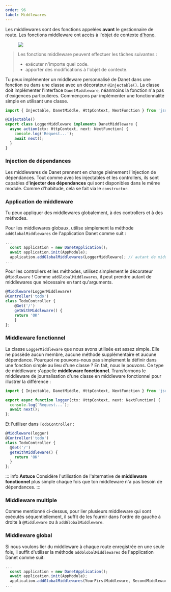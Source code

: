 ```yaml
---
order: 96
label: Middlewares
---
```

Les middlewares sont des fonctions appelées **avant** le gestionnaire de route. Les fonctions middleware ont accès à l'objet de contexte [d'hono](https://hono.dev/api/context).

<figure><img src="https://docs.nestjs.com/assets/Middlewares_1.png" /></figure>

<blockquote class="external">
  Les fonctions middleware peuvent effectuer les tâches suivantes :
  <ul>
    <li>exécuter n'importe quel code.</li>
    <li>apporter des modifications à l'objet de contexte.</li>
  </ul>
</blockquote>

Tu peux implémenter un middleware personnalisé de Danet dans une fonction ou dans une classe avec un décorateur `@Injectable()`. La classe doit implémenter l'interface `DanetMiddleware`, néanmoins la fonction n'a pas d'exigences particulières. Commençons par implémenter une fonctionnalité simple en utilisant une classe.

```ts logger.middleware.ts
import { Injectable, DanetMiddle, HttpContext, NextFunction } from 'jsr:@danet/core';

@Injectable()
export class LoggerMiddleware implements DanetMiddleware {
  async action(ctx: HttpContext, next: NextFunction) {
    console.log('Request...');
    await next();
  }
}
```
### Injection de dépendances

Les middlewares de Danet prennent en charge pleinement l'injection de dépendances. Tout comme avec les injectables et les controllers, ils sont capables d'**injecter des dépendances** qui sont disponibles dans le même module. Comme d'habitude, cela se fait via le `constructor`.

### Application de middleware

Tu peux appliquer des middlewares globalement, à des controllers et à des méthodes.

Pour les middlewares globaux, utilise simplement la méthode `addGlobalMiddlewares` de l'application Danet comme suit :

```ts bootstrap.ts
...
  const application = new DanetApplication();
  await application.init(AppModule);
  application.addGlobalMiddlewares(LoggerMiddleware); // autant de middlewares que vous voulez ;
...
```

Pour les controllers et les méthodes, utilisez simplement le décorateur `@Middleware` ! Comme `addGlobalMiddlewares`, il peut prendre autant de middlewares que nécessaire en tant qu'arguments.

```ts todo.controllers.ts
@Middleware(LoggerMiddleware)
@Controller('todo')
class TodoController {
	@Get('/')
	getWithMiddleware() {
    return 'OK'
    }
};
```

### Middleware fonctionnel

La classe `LoggerMiddleware` que nous avons utilisée est assez simple. Elle ne possède aucun membre, aucune méthode supplémentaire et aucune dépendance. Pourquoi ne pouvons-nous pas simplement la définir dans une fonction simple au lieu d'une classe ? En fait, nous le pouvons. Ce type de middleware s'appelle **middleware fonctionnel**. Transformons le middleware de journalisation d'une classe en middleware fonctionnel pour illustrer la différence :

```ts logger.middleware.ts
import { Injectable, DanetMiddle, HttpContext, NextFunction } from 'jsr:@danet/core';

export async function logger(ctx: HttpContext, next: NextFunction) {
  console.log(`Request...`);
  await next();
};
```
Et l'utiliser dans `TodoController` :

```ts todo.controller.ts
@Middleware(logger)
@Controller('todo')
class TodoController {
  @Get('/')
  getWithMiddleware() {
    return 'OK'
  }
};
```

::: info **Astuce**
Considère l'utilisation de l'alternative de **middleware fonctionnel** plus simple chaque fois que ton middleware n'a pas besoin de dépendances.
:::

### Middleware multiple

Comme mentionné ci-dessus, pour lier plusieurs middleware qui sont exécutés séquentiellement, il suffit de les fournir dans l'ordre de gauche à droite à `@Middleware` ou à `addGlobalMiddleware`.

### Middleware global

Si nous voulons lier du middleware à chaque route enregistrée en une seule fois, il suffit d'utiliser la méthode `addGlobalMiddlewares` de l'application Danet comme suit:

```ts bootstrap.ts
...
  const application = new DanetApplication();
  await application.init(AppModule);
  application.addGlobalMiddlewares(YourFirstMiddleware, SecondMiddleware); //as many middleware as you want;
...
```